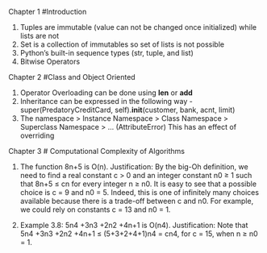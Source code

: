 
Chapter 1 #Introduction
1. Tuples are immutable (value can not be changed once initialized) while lists are not
2. Set is a collection of immutables so set of lists is not possible
3. Python’s built-in sequence types (str, tuple, and list) 
4. Bitwise Operators

Chapter 2 #Class and Object Oriented
1. Operator Overloading can be done using __len__ or __add__
2. Inheritance can be expressed in the following way - super(PredatoryCreditCard, self).__init__(customer, bank, acnt, limit)
3. The namespace > Instance Namespace > Class Namespace > Superclass Namespace > ... (AttributeError)
   This has an effect of overriding

Chapter 3 # Computational Complexity of Algorithms
1. The function 8n+5 is O(n). Justification: By the big-Oh definition, we need to find a real constant c > 0 and
an integer constant n0 ≥ 1 such that 8n+5 ≤ cn for every integer n ≥ n0. It is easy
to see that a possible choice is c = 9 and n0 = 5. Indeed, this is one of infinitely
many choices available because there is a trade-off between c and n0. For example,
we could rely on constants c = 13 and n0 = 1.

2. Example 3.8: 5n4 +3n3 +2n2 +4n+1 is O(n4). Justification: Note that 5n4 +3n3 +2n2 +4n+1 ≤ (5+3+2+4+1)n4 = cn4,
for c = 15, when n ≥ n0 = 1.
